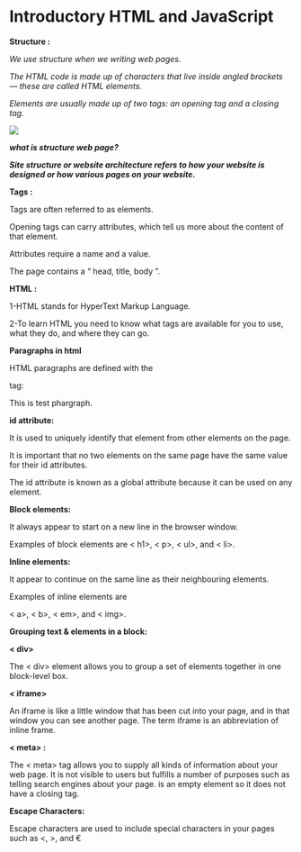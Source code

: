 
# Introductory HTML and JavaScript

**Structure :**

*We use structure when we writing web pages.*

*The HTML code is made up of characters that live inside angled brackets — these are called HTML elements.*

*Elements are usually made up of two tags: an opening tag and a closing tag.* 


![](https://www.researchgate.net/profile/Muhammad-Pasha-6/publication/323869270/figure/fig3/AS:606182121164801@1521536488788/Structure-of-an-HTML5-Web-Page.png)

***what is structure web page?***

***Site structure or website architecture refers to how your website is designed or how various pages on your website.*** 




**Tags :**

Tags are often referred to as elements. 

Opening tags can carry attributes, which tell us more about the content of that element.

Attributes require a name and a value. 

The page contains a “ head, title, body ”. 



**HTML :**

1-HTML stands for HyperText Markup Language.

2-To learn HTML you need to know what tags are available for you to use, what they do, and where they can go.


**Paragraphs in html**

HTML paragraphs are defined with the <p> tag:
  
  <p>This is test phargraph.</p> 
  
  
  **id attribute:**
  
  It is used to uniquely identify that element from other elements on the page.

It is important that no two elements on the same page have the same value for their id attributes.

The id attribute is known as a global attribute because it can be used on any element.


**Block elements:**

It always appear to start on a new line in the browser window.

Examples of block elements are
< h1>, < p>, < ul>, and < li>. 


**Inline elements:** 

It appear to continue on the same line as their neighbouring elements.

Examples of inline elements are

< a>, < b>, < em>, and < img>.


**Grouping text & elements in a block:**

**< div>**

The < div> element allows you to group a set of elements together in one block-level box.


**< iframe>**

An iframe is like a little window that has been cut into your page, and in that window you can see another page. The term iframe is an abbreviation of inline frame. 


**< meta> :**

The < meta> tag allows you to supply all kinds of information about your web page. It is not visible to users but fulfills a number of purposes such as telling search engines about your page. is an empty element so it does not have a closing tag. 




**Escape Characters:**

Escape characters are used to include special characters in your pages such as <, >, and € 
























